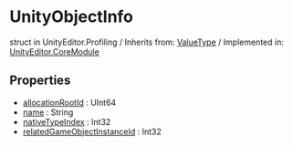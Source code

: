 # UnityObjectInfo
struct in UnityEditor.Profiling
 / Inherits from: <a href="https://docs.unity3d.com/6000.0/Documentation/ScriptReference/ValueType.html">ValueType</a> / Implemented in: <a href="https://docs.unity3d.com/6000.0/Documentation/ScriptReference/UnityEditor.CoreModule.html">UnityEditor.CoreModule</a>

## Properties
- <a href="https://docs.unity3d.com/6000.0/Documentation/ScriptReference/UnityObjectInfo-allocationRootId.html">allocationRootId</a> : UInt64
- <a href="https://docs.unity3d.com/6000.0/Documentation/ScriptReference/UnityObjectInfo-name.html">name</a> : String
- <a href="https://docs.unity3d.com/6000.0/Documentation/ScriptReference/UnityObjectInfo-nativeTypeIndex.html">nativeTypeIndex</a> : Int32
- <a href="https://docs.unity3d.com/6000.0/Documentation/ScriptReference/UnityObjectInfo-relatedGameObjectInstanceId.html">relatedGameObjectInstanceId</a> : Int32
